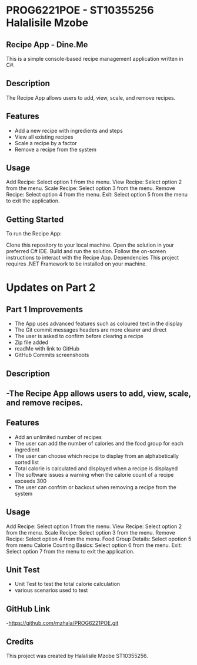 # PROG6221POE - ST10355256 Halalisile Mzobe

## Recipe App - Dine.Me
This is a simple console-based recipe management application written in C#.

## Description
The Recipe App allows users to add, view, scale, and remove recipes.

## Features
- Add a new recipe with ingredients and steps
- View all existing recipes
- Scale a recipe by a factor
- Remove a recipe from the system

## Usage
Add Recipe: Select option 1 from the menu.
View Recipe: Select option 2 from the menu.
Scale Recipe: Select option 3 from the menu.
Remove Recipe: Select option 4 from the menu.
Exit: Select option 5 from the menu to exit the application.

## Getting Started
To run the Recipe App:

Clone this repository to your local machine.
Open the solution in your preferred C# IDE.
Build and run the solution.
Follow the on-screen instructions to interact with the Recipe App.
Dependencies
This project requires .NET Framework to be installed on your machine.

# Updates on Part 2
## Part 1 Improvements
- The App uses advanced features such as coloured text in the display
- The Git commit messages headers are more clearer and direct
- The user is asked to confirm before clearing a recipe
- Zip file added
- readMe with link to GitHub
- GitHub Commits screenshoots

## Description
-The Recipe App allows users to add, view, scale, and remove recipes.
-

## Features
- Add an unlimited number of recipes
- The user can add the number of calories and the food group for each ingredient
- The user can choose which recipe to display from an alphabetically sorted list
- Total calorie is calculated and displayed when a recipe is displayed
- The software issues a warning when the calorie count of a recipe exceeds 300
- The user can confrim or backout when removing a recipe from the system

## Usage
Add Recipe: Select option 1 from the menu.
View Recipe: Select option 2 from the menu.
Scale Recipe: Select option 3 from the menu.
Remove Recipe: Select option 4 from the menu.
Food Group Details: Select opotion 5 from menu
Calorie Counting Basics: Select option 6 from the menu.
Exit: Select option 7 from the menu to exit the application.

## Unit Test
- Unit Test to test the total calorie calculation
- various scenarios used to test

## GitHub Link
-https://github.com/mzhala/PROG6221POE.git 

## Credits
This project was created by Halalisile Mzobe ST10355256.

